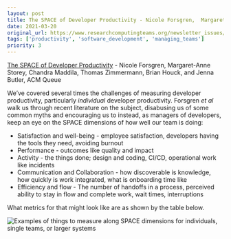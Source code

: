 ```yaml
---
layout: post
title: The SPACE of Developer Productivity - Nicole Forsgren,  Margaret-Anne Storey, Chandra Maddila, Thomas Zimmermann, Brian Houck, and Jenna Butler, ACM Queue
date: 2021-03-20
original_url: https://www.researchcomputingteams.org/newsletter_issues/0066
tags: ['productivity', 'software_development', 'managing_teams']
priority: 3
---
```


<!-- markdownlint-disable MD033 -->
<!-- markdownlint-disable MD041 -->
<!-- markdownlint-disable MD049 -->

[The SPACE of Developer Productivity](https://queue.acm.org/detail.cfm?ref=rss&id=3454124) - Nicole Forsgren,  Margaret-Anne Storey, Chandra Maddila, Thomas Zimmermann, Brian Houck, and Jenna Butler, ACM Queue

We’ve covered several times the challenges of measuring developer productivity, particularly *individual* developer productivity.  Forsgren *et al* walk us through recent literature on the subject, disabusing us of some common myths and encouraging us to instead, as managers of developers, keep an eye on the SPACE dimensions of how well our team is doing:

- Satisfaction and well-being - employee satisfaction, developers having the tools they need, avoiding burnout
- Performance - outcomes like quality and impact
- Activity - the things done; design and coding, CI/CD, operational work like incidents
- Communication and Collaboration - how discoverable is knowledge, how quickly is work integrated, what is onboarding time like
- Efficiency and flow - The number of handoffs in a process, perceived ability to stay in flow and complete work, wait times, interruptions

What metrics for that might look like are as shown by the table below.

![Examples of things to measure along SPACE dimensions for individuals, single teams, or larger systems](https://dl.acm.org/cms/attachment/cfed2a3c-80ad-46c5-b33d-c68558dcfcb3/forsgren1.png)
